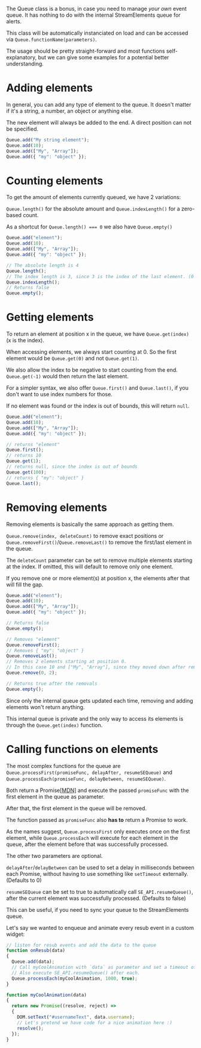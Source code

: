 The Queue class is a bonus, in case you need to manage _your own_ event queue. It has nothing to do with the internal StreamElements queue for alerts.

This class will be automatically instanciated on load and can be accessed via `Queue.functionName(parameters)`.

The usage should be pretty straight-forward and most functions self-explanatory, but we can give some examples for a potential better understanding.

# Adding elements
In general, you can add any type of element to the queue. It doesn't matter if it's a string, a number, an object or anything else.

The new element will always be added to the end. A direct position can not be specified.

```javascript
Queue.add("My string element");
Queue.add(10);
Queue.add(["My", "Array"]);
Queue.add({ "my": "object" });
```

# Counting elements
To get the amount of elements currently queued, we have 2 variations:

`Queue.length()` for the absolute amount and `Queue.indexLength()` for a zero-based count.

As a shortcut for `Queue.length() === 0` we also have `Queue.empty()`

```javascript
Queue.add("element");
Queue.add(10);
Queue.add(["My", "Array"]);
Queue.add({ "my": "object" });

// The absolute length is 4
Queue.length();
// The index length is 3, since 3 is the index of the last element. (0 is the first)
Queue.indexLength();
// Returns false
Queue.empty();
```

# Getting elements
To return an element at position x in the queue, we have `Queue.get(index)` (x is the index).

When accessing elements, we always start counting at 0. So the first element would be `Queue.get(0)` and not `Queue.get(1)`.

We also allow the index to be negative to start counting from the end. `Queue.get(-1)` would then return the last element.

For a simpler syntax, we also offer `Queue.first()` and `Queue.last()`, if you don't want to use index numbers for those.

If no element was found or the index is out of bounds, this will return `null`.

```javascript
Queue.add("element");
Queue.add(10);
Queue.add(["My", "Array"]);
Queue.add({ "my": "object" });

// returns "element"
Queue.first();
// returns 10
Queue.get(1);
// returns null, since the index is out of bounds
Queue.get(100);
// returns { "my": "object" }
Queue.last();
```

# Removing elements
Removing elements is basically the same approach as getting them.

`Queue.remove(index, deleteCount)` to remove exact positions or `Queue.removeFirst()`/`Queue.removeLast()` to remove the first/last element in the queue.

The `deleteCount` parameter can be set to remove multiple elements starting at the index. If omitted, this will default to remove only one element.

If you remove one or more element(s) at position x, the elements after that will fill the gap.

```javascript
Queue.add("element");
Queue.add(10);
Queue.add(["My", "Array"]);
Queue.add({ "my": "object" });

// Returns false
Queue.empty();

// Removes "element"
Queue.removeFirst();
// Removes { "my": "object" }
Queue.removeLast();
// Removes 2 elements starting at position 0.
// In this case 10 and ["My", "Array"], since they moved down after removeFirst() above.
Queue.remove(0, 2);

// Returns true after the removals
Queue.empty();
```

Since only the internal queue gets updated each time, removing and adding elements won't return anything.

This internal queue is private and the only way to access its elements is through the `Queue.get(index)` function.

# Calling functions on elements

The most complex functions for the queue are `Queue.processFirst(promiseFunc, delayAfter, resumeSEQueue)` and `Queue.processEach(promiseFunc, delayBetween, resumeSEQueue)`.

Both return a Promise[[MDN]](https://developer.mozilla.org/en-US/docs/Web/JavaScript/Reference/Global_Objects/Promise) and execute the passed `promiseFunc` with the first element in the queue as parameter.

After that, the first element in the queue will be removed.

The function passed as `promiseFunc` also **has to** return a Promise to work.

As the names suggest, `Queue.processFirst` only executes once on the first element, while `Queue.processEach` will execute for each element in the queue, after the element before that was successfully processed.

The other two parameters are optional.

`delayAfter`/`delayBetween` can be used to set a delay in milliseconds between each Promise, without having to use something like `setTimeout` externally. (Defaults to 0)

`resumeSEQueue` can be set to true to automatically call `SE_API.resumeQueue()`, after the current element was successfully processed. (Defaults to false)

This can be useful, if you need to sync your queue to the StreamElements queue.

Let's say we wanted to enqueue and animate every resub event in a custom widget:

```javascript
// listen for resub events and add the data to the queue
function onResub(data)
{
  Queue.add(data);
  // Call myCoolAnimation with `data` as parameter and set a timeout of 1 second between each call.
  // Also execute SE_API.resumeQueue() after each.
  Queue.processEach(myCoolAnimation, 1000, true);
}

function myCoolAnimation(data)
{
  return new Promise((resolve, reject) =>
  {
    DOM.setText("#usernameText", data.username);
    // Let's pretend we have code for a nice animation here :)
    resolve();
  });
}
```